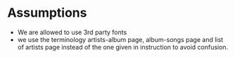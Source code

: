 # Assumptions

- We are allowed to use 3rd party fonts
- we use the terminology artists-album page, album-songs page and list of artists page
  instead of the one given in instruction to avoid confusion.

